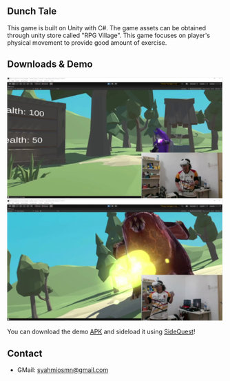## Dunch Tale
This game is built on Unity with C#. The game assets can be obtained through unity store called "RPG Village". This game focuses on player's physical movement to provide good amount of exercise.

## Downloads & Demo 

<img src="Demo/DunchTale1.png" width="500"> <img src="Demo/DunchTale2.png" width="500">

You can download the demo [APK](https://github.com/syahmiosmn/DunchTale/blob/main/Demo/DunchTale.apk) and sideload it using  [SideQuest](https://sidequestvr.com/)! 

## Contact

* GMail: syahmiosmn@gmail.com
